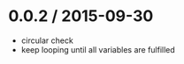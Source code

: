 
0.0.2 / 2015-09-30
==================

  * circular check
  * keep looping until all variables are fulfilled
